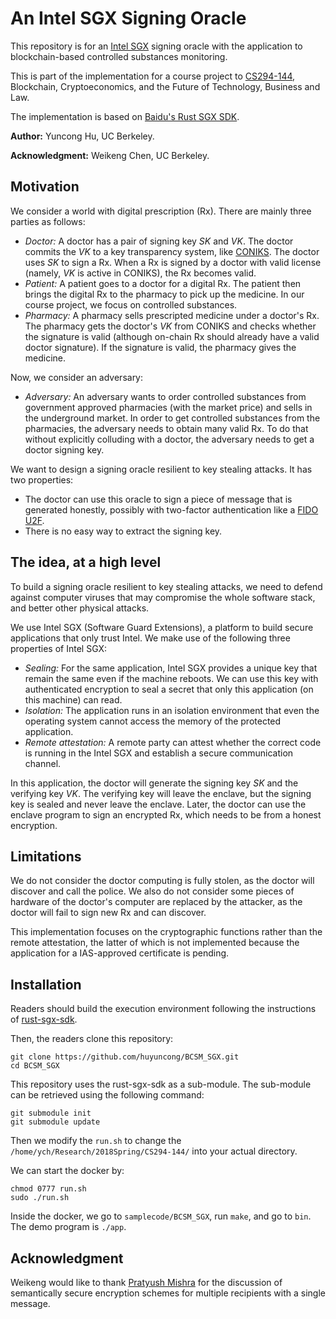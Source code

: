 # An Intel SGX Signing Oracle

This repository is for an [Intel SGX](https://software.intel.com/en-us/sgx) signing oracle with the application to blockchain-based controlled substances monitoring.

This is part of the implementation for a course project to [CS294-144](https://berkeley-blockchain.github.io/cs294-144-s18/), Blockchain, Cryptoeconomics, and the Future of Technology, Business and Law. 

The implementation is based on [Baidu's Rust SGX SDK](https://github.com/baidu/rust-sgx-sdk).

**Author:** Yuncong Hu, UC Berkeley. 

**Acknowledgment:** Weikeng Chen, UC Berkeley.

## Motivation
We consider a world with digital prescription (Rx). There are mainly three parties as follows:
- *Doctor:* A doctor has a pair of signing key *SK* and *VK*. The doctor commits the *VK*	to a key transparency system, like [CONIKS](https://github.com/coniks-sys/coniks-go). The doctor uses *SK* to sign a Rx. When a Rx is signed by a doctor with valid license (namely, *VK* is active in CONIKS), the Rx becomes valid. 
- *Patient:* A patient goes to a doctor for a digital Rx. The patient then brings the digital Rx to the pharmacy to pick up the medicine. In our course project, we focus on controlled substances.
- *Pharmacy:* A pharmacy sells prescripted medicine under a doctor's Rx. The pharmacy gets the doctor's *VK* from CONIKS and checks whether the signature is valid (although on-chain Rx should already have a valid doctor signature). If the signature is valid, the pharmacy gives the medicine.

Now, we consider an adversary:
- *Adversary:* An adversary wants to order controlled substances from government approved pharmacies (with the market price) and sells in the underground market. In order to get controlled substances from the pharmacies, the adversary needs to obtain many valid Rx. To do that without explicitly colluding with a doctor, the adversary needs to get a doctor signing key.

We want to design a signing oracle resilient to key stealing attacks. It has two properties:
- The doctor can use this oracle to sign a piece of message that is generated honestly, possibly with two-factor authentication like a [FIDO U2F](https://www.yubico.com/solutions/fido-u2f/).
- There is no easy way to extract the signing key.

## The idea, at a high level

To build a signing oracle resilient to key stealing attacks, we need to defend against computer viruses that may compromise the whole software stack, and better other physical attacks.

We use Intel SGX (Software Guard Extensions), a platform to build secure applications that only trust Intel. We make use of the following three properties of Intel SGX:
- *Sealing:* For the same application, Intel SGX provides a unique key that remain the same even if the machine reboots. We can use this key with authenticated encryption to seal a secret that only this application (on this machine) can read.
- *Isolation:* The application runs in an isolation environment that even the operating system cannot access the memory of the protected application.
- *Remote attestation:* A remote party can attest whether the correct code is running in the Intel SGX and establish a secure communication channel.

In this application, the doctor will generate the signing key *SK* and the verifying key *VK*. The verifying key will leave the enclave, but the signing key is sealed and never leave the enclave. Later, the doctor can use the enclave program to sign an encrypted Rx, which needs to be from a honest encryption. 

## Limitations

We do not consider the doctor computing is fully stolen, as the doctor will discover and call the police. We also do not consider some pieces of hardware of the doctor's computer are replaced by the attacker, as the doctor will fail to sign new Rx and can discover.

This implementation focuses on the cryptographic functions rather than the remote attestation, the latter of which is not implemented because the application for a IAS-approved certificate is pending. 


## Installation
Readers should build the execution environment following the instructions of [rust-sgx-sdk](https://github.com/baidu/rust-sgx-sdk).

Then, the readers clone this repository:
```
git clone https://github.com/huyuncong/BCSM_SGX.git
cd BCSM_SGX
```

This repository uses the rust-sgx-sdk as a sub-module. The sub-module can be retrieved using the following command:
```
git submodule init
git submodule update
```

Then we modify the `run.sh` to change the `/home/ych/Research/2018Spring/CS294-144/` into your actual directory.

We can start the docker by:
```
chmod 0777 run.sh
sudo ./run.sh
```

Inside the docker, we go to `samplecode/BCSM_SGX`, run `make`, and go to `bin`. The demo program is `./app`.

## Acknowledgment

Weikeng would like to thank [Pratyush Mishra](http://people.eecs.berkeley.edu/~pratyushmishra/) for the discussion of semantically secure encryption schemes for multiple recipients with a single message. 

